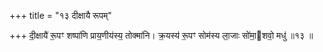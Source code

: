 +++
title = "१३ दीक्षायै रूपम्"

+++
दी॒क्षायै॑ रू॒पꣳ शष्पा॑णि प्राय॒णीय॑स्य॒ तोक्मा॑नि। क्र॒यस्य॑ रू॒पꣳ सोम॑स्य ला॒जाः सो॑मा॒शवो॒ मधु॑ ॥१३ ॥